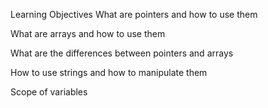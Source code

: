 Learning Objectives
What are pointers and how to use them

What are arrays and how to use them

What are the differences between pointers and arrays

How to use strings and how to manipulate them

Scope of variables